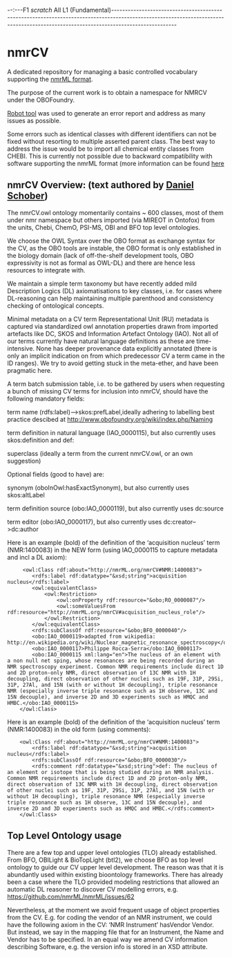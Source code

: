 --:---F1  *scratch*      All L1     (Fundamental)-----------------------------------------------------------------------------------------------------------------------------------------------------------------------------------
# nmrCV

A dedicated repository for managing a basic controlled vocabulary supporting the  [nmrML format](http://nmrml.org/).

The purpose of the current work is to obtain a namespace for NMRCV under the OBOFoundry.

[Robot tool](http://robot.obolibrary.org/) was used to generate an error report and address as many issues as possible.

Some errors such as identical classes with different identifiers can not be fixed without resorting to multiple asserted parent class. The best way to address the issue would be to import all chemical entity classes from CHEBI. This is currently not possible due to backward compatibility with software supporting the nmrML format (more information can be found [here](https://github.com/nmrML/nmrML/pull/136)

## nmrCV Overview: (text authored by [Daniel Schober](https://github.com/DSchober))

The nmrCV.owl ontology momentarily contains ~ 600 classes, most of them under nmr namespace but others imported (via MIREOT in Ontofox) from the units, Chebi, ChemO, PSI-MS, OBI and BFO top level ontologies.

We choose the OWL Syntax over the OBO format as exchange syntax for the CV, as the OBO tools are instable, the OBO format is only established in the biology domain (lack of off-the-shelf development tools, OBO expressivity is not as formal as OWL-DL) and there are hence less resources to integrate with.

We maintain a simple term taxonomy but have recently added mild Description Logics (DL) axiomatisations to key classes, i.e. for cases where DL-reasoning can help maintaining multiple parenthood and consistency checking of ontological concepts.

Minimal metadata on a CV term
Representational Unit (RU) metadata is captured via standardized owl annotation properties drawn from imported artefacts like DC, SKOS and Information Artefact Ontology (IAO). Not all of our terms currently have natural language definitions as these are time-intensive. None has deeper provenance data explicitly annotated (there is only an implicit indication on from which predecessor CV a term came in the ID ranges). We try to avoid getting stuck in the meta-ether, and have been pragmatic here.

A term batch submission table, i.e. to be gathered by users when requesting a bunch of missing CV terms for inclusion into nmrCV, should have the following mandatory fields:

term name (rdfs:label)–>skos:prefLabel,ideally adhering to labelling best practice descibed at http://www.obofoundry.org/wiki/index.php/Naming

term definition in natural language (IAO_0000115), but also currently uses skos:definition and def:

superclass (ideally a term from the current nmrCV.owl, or an own suggestion)

Optional fields (good to have) are:

synonym (oboInOwl:hasExactSynonym), but also currently uses skos:altLabel

term definition source (obo:IAO_0000119), but also currently uses dc:source

term editor (obo:IAO_0000117), but also currently uses dc:creator–>dc:author

Here is an example (bold) of the definition of the ‘acquisition nucleus’ term (NMR:1400083) in the NEW form (using IAO_0000115 to capture metadata and incl a DL axiom):
```
     <owl:Class rdf:about="http://nmrML.org/nmrCV#NMR:1400083">
        <rdfs:label rdf:datatype="&xsd;string">acquisition nucleus</rdfs:label>
        <owl:equivalentClass>
            <owl:Restriction>
                <owl:onProperty rdf:resource="&obo;RO_0000087"/>
                <owl:someValuesFrom rdf:resource="http://nmrML.org/nmrCV#acquisition_nucleus_role"/>
            </owl:Restriction>
        </owl:equivalentClass>
        <rdfs:subClassOf rdf:resource="&obo;BFO_0000040"/>
        <obo:IAO_0000119>adapted from wikipedia:
http://en.wikipedia.org/wiki/Nuclear_magnetic_resonance_spectroscopy</obo:IAO_0000119>
        <obo:IAO_0000117>Philippe Rocca-Serra</obo:IAO_0000117>
        <obo:IAO_0000115 xml:lang="en">The nucleus of an element with a non null net sping, whose resonances are being recorded during an NMR spectroscopy experiment. Common NMR requirements include direct 1D and 2D proton-only NMR, direct observation of 13C NMR with 1H decoupling, direct observation of other nuclei such as 19F, 31P, 29Si, 31P, 27Al, and 15N (with or without 1H decoupling), triple resonance NMR (especially inverse triple resonance such as 1H observe, 13C and 15N decouple), and inverse 2D and 3D experiments such as HMQC and HMBC.</obo:IAO_0000115>
    </owl:Class>
```

Here is an example (bold) of the definition of the ‘acquisition nucleus’ term (NMR:1400083) in the old form (using comments):

```
    <owl:Class rdf:about="http://nmrML.org/nmrCV#NMR:1400083">
        <rdfs:label rdf:datatype="&xsd;string">acquisition nucleus</rdfs:label>
        <rdfs:subClassOf rdf:resource="&obo;BFO_0000030"/>
        <rdfs:comment rdf:datatype="&xsd;string">def: The nucleus of an element or isotope that is being studied during an NMR analysis. Common NMR requirements include direct 1D and 2D proton-only NMR, direct observation of 13C NMR with 1H decoupling, direct observation of other nuclei such as 19F, 31P, 29Si, 31P, 27Al, and 15N (with or without 1H decoupling), triple resonance NMR (especially inverse triple resonance such as 1H observe, 13C and 15N decouple), and inverse 2D and 3D experiments such as HMQC and HMBC.</rdfs:comment>
    </owl:Class>
```

## Top Level Ontology usage
There are a few top and upper level ontologies (TLO) already established. From BFO, OBILight & BioTopLight (btl2), we choose BFO as top level ontology to guide our CV upper level development. The reason was that it is abundantly used within existing bioontology frameworks. There has already been a case where the TLO provided modeling restrictions that allowed an automatic DL reasoner to discover CV modelling errors, e.g. https://github.com/nmrML/nmrML/issues/62

Nevertheless, at the moment we avoid frequent usage of object properties from the CV. E.g. for coding the vendor of an NMR instrument, we could have the following axiom in the CV: ‘NMR Instrument’ hasVendor Vendor. But instead, we say in the mapping file that for an Instrument, the Name and Vendor has to be specified. In an equal way we amend CV information describing Software, e.g. the version info is stored in an XSD attribute.
